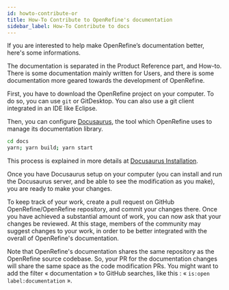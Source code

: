 ```yaml
---
id: howto-contribute-or
title: How-To Contribute to OpenRefine's documentation
sidebar_label: How-To Contribute to docs
---
```



If you are interested to help make OpenRefine’s documentation better, here's some informations.

The documentation is separated in the Product Reference part, and How-to. There is some documentation mainly written for Users, and there is some documentation more geared towards the development of OpenRefine. 

First, you have to download the OpenRefine project on your computer. To do so, you can use `git` or GitDesktop. You can also use a git client integrated in an IDE like Eclipse.

Then, you can configure [Docusaurus](https://docusaurus.io/), the tool which OpenRefine uses to manage its documentation library.

```sh
cd docs
yarn; yarn build; yarn start
```

This process is explained in more details at [Docusaurus Installation](/Docusaurus_Install.md).

Once you have Docusaurus setup on your computer (you can install and run the Docusaurus server, and be able to see the modification as you make), you are ready to make your changes.

To keep track of your work, create a pull request on GitHub OpenRefine/OpenRefine repository, and commit your changes there. Once you have achieved a substantial amount of work, you can now ask that your changes be reviewed. At this stage, members of the community may suggest changes to your work, in order to be better integrated with the overall of OpenRefine's documentation.

Note that OpenRefine's documentation shares the same repository as the OpenRefine source codebase. So, your PR for the documentation changes will share the same space as the code modification PRs. You might want to add the filter « documentation » to GitHub searches, like this : « `is:open label:documentation` ».
